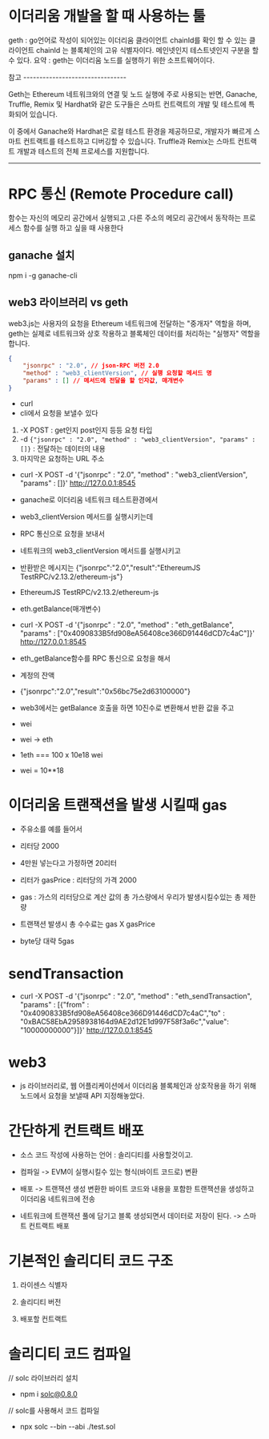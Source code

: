 # 이더리움 개발을 할 때 사용하는 툴

geth : go언어로 작성이 되어있는 이더리움 클라이언트 chainId를 확인 할 수 있는 클라이언트
            chainId 는 블록체인의 고유 식별자이다. 메인넷인지 테스트넷인지 구분을 할 수 있다.
            요약 : geth는 이더리움 노드를 실행하기 위한 소프트웨어이다.

참고 --------------------------------

 Geth는 Ethereum 네트워크와의 연결 및 노드 실행에 주로 사용되는 반면, Ganache, Truffle, Remix 및 Hardhat와 같은 도구들은 스마트 컨트랙트의 개발 및 테스트에 특화되어 있습니다.

 이 중에서 Ganache와 Hardhat은 로컬 테스트 환경을 제공하므로, 개발자가 빠르게 스마트 컨트랙트를 테스트하고 디버깅할 수 있습니다. Truffle과 Remix는 스마트 컨트랙트 개발과 테스트의 전체 프로세스를 지원합니다.

 --------------------------------


# RPC 통신 (Remote Procedure call) 

함수는 자신의 메모리 공간에서 실행되고 ,다른 주소의 메모리 공간에서 동작하는 프로세스 함수를 실행 하고 싶을 때 사용한다

## ganache 설치

npm i -g ganache-cli


## web3 라이브러리 vs geth

web3.js는 사용자의 요청을 Ethereum 네트워크에 전달하는 "중개자" 역할을 하며, geth는 실제로 네트워크와 상호 작용하고 블록체인 데이터를 처리하는 "실행자" 역할을 합니다.


```json
{
    "jsonrpc" : "2.0", // json-RPC 버전 2.0
    "method" : "web3_clientVersion", // 실행 요청할 메서드 명
    "params" : [] // 메서드에 전달을 할 인자값, 매개변수
}
```

- curl
- cli에서 요청을 보낼수 있다

1. -X POST : get인지 post인지 등등 요청 타입
2. -d `{"jsonrpc" : "2.0", "method" : "web3_clientVersion", "params" : []}` : 전달하는 데이터의 내용
3. 마지막은 요청하는 URL 주소
- curl -X POST -d '{"jsonrpc" : "2.0", "method" : "web3_clientVersion", "params" : []}' http://127.0.0.1:8545

- ganache로 이더리움 네트워크 테스트환경에서
- web3_clientVersion 메서드를 실행시키는데
- RPC 통신으로 요청을 보내서 
- 네트워크의 web3_clientVersion 메서드를 실행시키고
- 반환받은 메시지는 {"jsonrpc":"2.0","result":"EthereumJS TestRPC/v2.13.2/ethereum-js"}
- EthereumJS TestRPC/v2.13.2/ethereum-js

- eth.getBalance(매개변수)
- curl -X POST -d '{"jsonrpc" : "2.0", "method" : "eth_getBalance", "params" : ["0x4090833B5fd908eA56408ce366D91446dCD7c4aC"]}' http://127.0.0.1:8545

- eth_getBalance함수를 RPC 통신으로 요청을 해서 
- 계정의 잔액
- {"jsonrpc":"2.0","result":"0x56bc75e2d63100000"}

- web3에서는 getBalance 호출을 하면 10진수로 변환해서 반환 값을 주고
- wei 
- wei -> eth 
- 1eth === 100 x 10e18 wei
- wei = 10**18

# 이더리움 트랜잭션을 발생 시킬때 gas

- 주유소를 예를 들어서
- 리터당 2000

- 4만원 넣는다고 가정하면 20리터

- 리터가 gasPrice : 리터당의 가격 2000
- gas : 가스의 리터당으로 계산 값의 총 가스량에서 우리가 발생시킬수있는 총 제한량

- 트랜잭션 발생시 총 수수료는 gas X gasPrice

- byte당 대략 5gas


# sendTransaction

- curl -X POST -d '{"jsonrpc" : "2.0", "method" : "eth_sendTransaction", "params" : [{"from" : "0x4090833B5fd908eA56408ce366D91446dCD7c4aC","to" : "0xBAC58EbA2958938164d9AE2d12E1d997F58f3a6c","value": "10000000000"}]}' http://127.0.0.1:8545


# web3
- js 라이브러리로, 웹 어플리케이션에서 이더리움 블록체인과 상호작용을 하기 위해 노드에서 요청을 보낼때 API 지정해놓았다.


# 간단하게 컨트랙트 배포

 - 소스 코드 작성에 사용하는 언어 : 솔리디티를 사용할것이고.

 - 컴파일 -> EVM이 실행시킬수 있는 형식(바이트 코드로) 변환

 - 배포 -> 트랜잭션 생성 변환한 바이트 코드와 내용을 포함한 트랜잭션을 생성하고 이더리움 네트워크에 전송
 - 네트워크에 트랜잭션 풀에 담기고 블록 생성되면서 데이터로 저장이 된다. -> 스마트 컨트랙트 배포

 # 기본적인 솔리디티 코드 구조

 1. 라이센스 식별자

 2. 솔리디티 버전

 3. 배포할 컨트랙트


# 솔리디티 코드 컴파일

// solc 라이브러리 설치
- npm i solc@0.8.0

// solc를 사용해서 코드 컴파일
- npx solc --bin --abi ./test.sol 